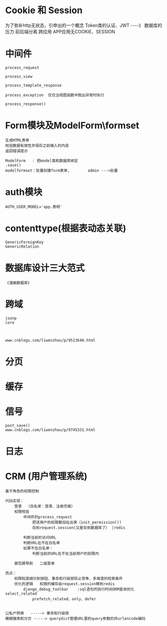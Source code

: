 # Cookie 和 Session
为了弥补http无状态，引申出的一个概念
    Token类的认证、JWT       ----》 数据库的压力
    前后端分离           跨应用
    APP应用无COOKIE、SESSION
    
    


# 中间件
    process_request
    
    process_view
    
    process_template_response
    
    process_exception  仅仅当视图函数中跑出异常时执行
    
    process_response()
    
    
# Form模块及ModelForm\formset
    生成HTML表单
    校验数据有效性并保存之前输入的内容
    返回错误提示
    
    ModelForm   : 把model类和数据库绑定
    .save()
    modelformset：批量创建form表单,        admin --->批量


# auth模块
    AUTH_USER_MODEL='app.表明'
    
    
    
    
    
# contenttype(根据表动态关联)
    
    GenericForeignKey
    GenericRelation


# 数据库设计三大范式
    《漫画数据库》

# 跨域
    jsonp
    core
    
    
    
    www.cnblogs.com/liwenzhou/p/9513648.html
    
    
# 分页

# 缓存

# 信号
    post_save()
    www.cnblogs.com/liwenzhou/p/9745331.html

    
# 日志

    
    
# CRM  (用户管理系统) 
    基于角色的权限控制
    
    代码实现：
        登录  （白名单：登录、注册页面）
        权限校验
            中间件的process_request
                把该用户的权限都加在出来（init_permission())
                存到request.session(又是存到数据库了） |redis
            
            判断当前的访问URL
            判断URL在不在白名单
            如果不在白名单：
                判断当前的URL在不在当前用户的权限内
    
        面包屑导航   二级菜单
    
    亮点：
        权限粒度细分到按钮、事务和行级锁防止竞争、多维度的检索条件
        优化的逻辑   权限的缓存由request.session移到redis
            django_debug_toolbar    :sql语句的执行时间ORM查询优化select_related
                prefetch_related、only、defer
        
    
    公私户转换   -----> 事务和行级锁
    模糊搜索和分页 -----> querydict管理URL里的query参数的并urlencode编码
    
    
    
    
    
    
    
    
    
    
    
    
    
    
    
    
    
    
    
    
    
    
    
    
    
    
    
    
    
    
    
    
    
    
    
    
    